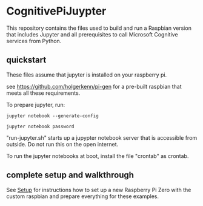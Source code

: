 # CognitivePiJuypter
This repository contains the files used to build and run a Raspbian version that includes Jupyter and all prerequisites to call Microsoft Cognitive services from Python.

## quickstart

These files assume that jupyter is installed on your raspberry pi. 

see https://github.com/holgerkenn/pi-gen for a pre-built raspbian that meets all these requirements.

To prepare jupyter, run:

`jupyter notebook --generate-config`

`jupyter notebook password`

"run-jupyter.sh" starts up a jupypter notebook server that is accessible from outside. Do not run this on the open internet.

To run the jupyter notebooks at boot, install the file "crontab" as crontab. 

## complete setup and walkthrough

See [Setup](doc/setup.md) for instructions how to set up a new Raspberry Pi Zero with the custom raspbian and prepare everything for these examples.


